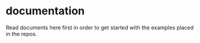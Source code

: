 # documentation
Read documents here first in order to get started with the examples placed in the repos.
